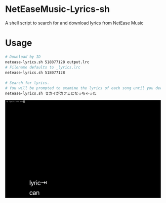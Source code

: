 # NetEaseMusic-Lyrics-sh
A shell script to search for and download lyrics from NetEase Music

# Usage

```bash
# Download by ID
netease-lyrics.sh 518077128 output.lrc
# Filename defaults to _lyrics.lrc
netease-lyrics.sh 518077128

# Search for lyrics. 
# You will be prompted to examine the lyrics of each song until you decide the one to be saved.
netease-lyrics.sh セカイがカフェになっちゃった
```

![Demo](demo.gif)
